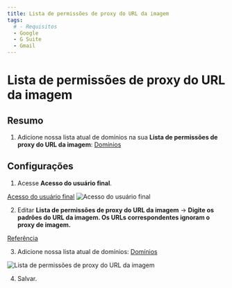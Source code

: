 ```yaml
---
title: Lista de permissões de proxy do URL da imagem
tags:
  # - Requisitos
  - Google
  - G Suite
  - Gmail
---
```

# Lista de permissões de proxy do URL da imagem

## Resumo

1. Adicione nossa lista atual de domínios na sua **Lista de permissões de proxy do URL da imagem**: [Domínios](../domains.html#separado-por-linhas)

## Configurações

1. Acesse **Acesso do usuário final**.

[Acesso do usuário final](https://admin.google.com/ac/apps/gmail/enduseraccess)
![Acesso do usuário final](https://cdn.phishx.io/phishx-docs/images/google_admin_03.webp)

2. Editar **Lista de permissões de proxy do URL da imagem** -> **Digite os padrões do URL da imagem. Os URLs correspondentes ignoram o proxy de imagem.**

[Referência](https://support.google.com/a/answer/3299041)

3. Adicione nossa lista atual de domínios: [Domínios](../domains.html#separado-por-linhas)

![Lista de permissões de proxy do URL da imagem](https://cdn.phishx.io/phishx-docs/images/google_admin_04.webp)

4. Salvar.